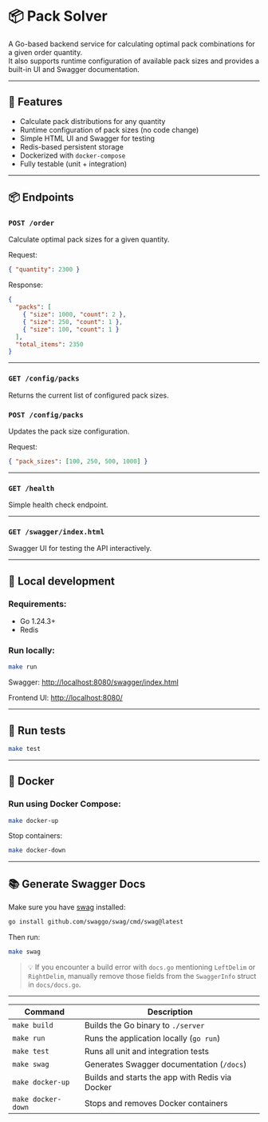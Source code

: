 # 📦 Pack Solver

A Go-based backend service for calculating optimal pack combinations for a given order quantity.  
It also supports runtime configuration of available pack sizes and provides a built-in UI and Swagger documentation.

---

## 🚀 Features

- Calculate pack distributions for any quantity
- Runtime configuration of pack sizes (no code change)
- Simple HTML UI and Swagger for testing
- Redis-based persistent storage
- Dockerized with `docker-compose`
- Fully testable (unit + integration)

---

## 📦 Endpoints

### `POST /order`
Calculate optimal pack sizes for a given quantity.

Request:
```json
{ "quantity": 2300 }
```

Response:
```json
{
  "packs": [
    { "size": 1000, "count": 2 },
    { "size": 250, "count": 1 },
    { "size": 100, "count": 1 }
  ],
  "total_items": 2350
}
```

---

### `GET /config/packs`
Returns the current list of configured pack sizes.

### `POST /config/packs`
Updates the pack size configuration.

Request:
```json
{ "pack_sizes": [100, 250, 500, 1000] }
```

---

### `GET /health`
Simple health check endpoint.

---

### `GET /swagger/index.html`
Swagger UI for testing the API interactively.

---

## 🔧 Local development

### Requirements:
- Go 1.24.3+
- Redis

### Run locally:

```bash
make run
```

Swagger: [http://localhost:8080/swagger/index.html](http://localhost:8080/swagger/index.html)

Frontend UI: [http://localhost:8080/](http://localhost:8080/)

---

## 🧪 Run tests

```bash
make test
```

---

## 🐳 Docker

### Run using Docker Compose:

```bash
make docker-up
```

Stop containers:

```bash
make docker-down
```

---

## 📚 Generate Swagger Docs

Make sure you have [swag](https://github.com/swaggo/swag) installed:

```bash
go install github.com/swaggo/swag/cmd/swag@latest
```

Then run:

```bash
make swag
```

> 💡 If you encounter a build error with `docs.go` mentioning `LeftDelim` or `RightDelim`, manually remove those fields from the `SwaggerInfo` struct in `docs/docs.go`.

---

| Command             | Description                                       |
|---------------------|---------------------------------------------------|
| `make build`        | Builds the Go binary to `./server`                |
| `make run`          | Runs the application locally (`go run`)           |
| `make test`         | Runs all unit and integration tests               |
| `make swag`         | Generates Swagger documentation (`/docs`)         |
| `make docker-up`    | Builds and starts the app with Redis via Docker   |
| `make docker-down`  | Stops and removes Docker containers               |